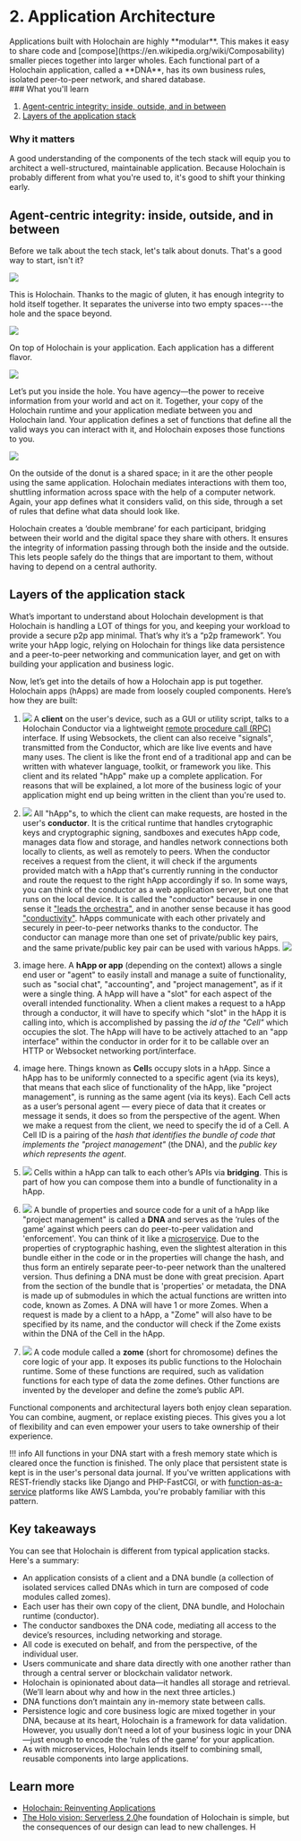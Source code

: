 # 2. Application Architecture

<div class="coreconcepts-intro" markdown=1>
Applications built with Holochain are highly **modular**. This makes it easy to share code and [compose](https://en.wikipedia.org/wiki/Composability) smaller pieces together into larger wholes. Each functional part of a Holochain application, called a **DNA**, has its own business rules, isolated peer-to-peer network, and shared database.
</div>

<div class="coreconcepts-orientation" markdown=1>
### <i class="fas fa-thunderstorm"></i> What you'll learn

1. [Agent-centric integrity: inside, outside, and in between](#agent-centric-integrity-inside-outside-and-in-between)
2. [Layers of the application stack](#layers-of-the-application-stack)

### <i class="far fa-atom"></i> Why it matters

A good understanding of the components of the tech stack will equip you to architect a well-structured, maintainable application. Because Holochain is probably different from what you're used to, it's good to shift your thinking early.
</div>

## Agent-centric integrity: inside, outside, and in between

Before we talk about the tech stack, let's talk about donuts. That's a good way to start, isn't it?

![](../../img/concepts/2.1-holonut)

This is Holochain. Thanks to the magic of gluten, it has enough integrity to hold itself together. It separates the universe into two empty spaces---the hole and the space beyond.

![](../../img/concepts/2.2-holonut-icing.png)

On top of Holochain is your application. Each application has a different flavor.

![](../../img/concepts/2.3-holonut-inside.png)

Let’s put you inside the hole. You have agency—the power to receive information from your world and act on it. Together, your copy of the Holochain runtime and your application mediate between you and Holochain land. Your application defines a set of functions that define all the valid ways you can interact with it, and Holochain exposes those functions to you.

![](../../img/concepts/2.4-holonut-network.png)

On the outside of the donut is a shared space; in it are the other people using the same application. Holochain mediates interactions with them too, shuttling information across space with the help of a computer network. Again, your app defines what it considers valid, on this side, through a set of rules that define what data should look like.

Holochain creates a ‘double membrane’ for each participant, bridging between their world and the digital space they share with others. It ensures the integrity of information passing through both the inside and the outside. This lets people safely do the things that are important to them, without having to depend on a central authority.

## Layers of the application stack

What’s important to understand about Holochain development is that Holochain is handling a LOT of things for you, and keeping your workload to provide a secure p2p app minimal. That’s why it’s a “p2p framework”. You write your hApp logic, relying on Holochain for things like data persistence and a peer-to-peer networking and communication layer, and get on with building your application and business logic.

Now, let’s get into the details of how a Holochain app is put together. Holochain apps (hApps) are made from loosely coupled components. Here’s how they are built:

<div class="coreconcepts-storysequence" markdown=1>

1. ![](../../img/concepts/2.8-happ-bundle.png)
A **client** on the user's device, such as a GUI or utility script, talks to a Holochain Conductor via a lightweight [remote procedure call (RPC)](https://en.wikipedia.org/wiki/Remote_procedure_call) interface. If using Websockets, the client can also receive "signals", transmitted from the Conductor, which are like live events and have many uses. The client is like the front end of a traditional app and can be written with whatever language, toolkit, or framework you like. This client and its related "hApp" make up a complete application. For reasons that will be explained, a lot more of the business logic of your application might end up being written in the client than you're used to.

2. ![](../../img/concepts/2.9-conductor.png)
All "hApp"s, to which the client can make requests, are hosted in the user's **conductor**. It is the critical runtime that handles crytographic keys and cryptographic signing, sandboxes and executes hApp code, manages data flow and storage, and handles network connections both locally to clients, as well as remotely to peers. When the conductor receives a request from the client, it will check if the arguments provided match with a hApp that's currently running in the conductor and route the request to the right hApp accordingly if so. In some ways, you can think of the conductor as a web application server, but one that runs on the local device. It is called the "conductor" because in one sense it ["leads the orchestra"](https://en.wikipedia.org/wiki/Conducting), and in another sense because it has good ["conductivity"](https://en.wikipedia.org/wiki/Electrical_conductor). hApps communicate with each other privately and securely in peer-to-peer networks thanks to the conductor. The conductor can manage more than one set of private/public key pairs, and the same private/public key pair can be used with various hApps.
![](../../img/concepts/2.10-network.png)

3. image here. A **hApp or app** (depending on the context) allows a single end user or "agent" to easily install and manage a suite of functionality, such as "social chat", "accounting", and "project management", as if it were a single thing. A hApp will have a "slot" for each aspect of the overall intended functionality. When a client makes a request to a hApp through a conductor, it will have to specify which "slot" in the hApp it is calling into, which is accomplished by passing the *id of the "Cell"* which occupies the slot. The hApp will have to be actively attached to an "app interface" within the conductor in order for it to be callable over an HTTP or Websocket networking port/interface.

4. image here. Things known as **Cell**s occupy slots in a hApp. Since a hApp has to be uniformly connected to a specific agent (via its keys), that means that each slice of functionality of the hApp, like "project management", is running as the same agent (via its keys). Each Cell acts as a user’s personal agent — every piece of data that it creates or message it sends, it does so from the perspective of the agent. When we make a request from the client, we need to specify the id of a Cell. A Cell ID is a pairing of the *hash that identifies the bundle of code that implements the "project management"* (the DNA), and the *public key which represents the agent*. 

5. ![](../../img/concepts/2.7-bridging.png)
Cells within a hApp can talk to each other’s APIs via **bridging**. This is part of how you can compose them into a bundle of functionality in a hApp.

6. ![](../../img/concepts/2.6-dna.png)
A bundle of properties and source code for a unit of a hApp like "project management" is called a **DNA** and serves as the ‘rules of the game’ against which peers can do peer-to-peer validation and 'enforcement'. You can think of it like a [microservice](https://en.wikipedia.org/wiki/Microservices). Due to the properties of cryptographic hashing, even the slightest alteration in this bundle either in the code or in the properties will change the hash, and thus form an entirely separate peer-to-peer network than the unaltered version. Thus defining a DNA must be done with great precision. Apart from the section of the bundle that is 'properties' or metadata, the DNA is made up of submodules in which the actual functions are written into code, known as Zomes. A DNA will have 1 or more Zomes. When a request is made by a client to a hApp, a "Zome" will also have to be specified by its name, and the conductor will check if the Zome exists within the DNA of the Cell in the hApp.

7. ![](../../img/concepts/2.5-zome.png)
A code module called a **zome** (short for chromosome) defines the core logic of your app. It exposes its public functions to the Holochain runtime. Some of these functions are required, such as validation functions for each type of data the zome defines. Other functions are invented by the developer and define the zome’s public API.

</div>

Functional components and architectural layers both enjoy clean separation. You can combine, augment, or replace existing pieces. This gives you a lot of flexibility and can even empower your users to take ownership of their experience.

!!! info
    All functions in your DNA start with a fresh memory state which is cleared once the function is finished. The only place that persistent state is kept is in the user's personal data journal. If you've written applications with REST-friendly stacks like Django and PHP-FastCGI, or with [function-as-a-service](https://en.wikipedia.org/wiki/Function_as_a_service) platforms like AWS Lambda, you're probably familiar with this pattern.

## Key takeaways

You can see that Holochain is different from typical application stacks. Here's a summary:

* An application consists of a client and a DNA bundle (a collection of isolated services called DNAs which in turn are composed of code modules called zomes).
* Each user has their own copy of the client, DNA bundle, and Holochain runtime (conductor).
* The conductor sandboxes the DNA code, mediating all access to the device’s resources, including networking and storage.
* All code is executed on behalf, and from the perspective, of the individual user.
* Users communicate and share data directly with one another rather than through a central server or blockchain validator network.
* Holochain is opinionated about data—it handles all storage and retrieval. (We’ll learn about why and how in the next three articles.)
* DNA functions don’t maintain any in-memory state between calls.
* Persistence logic and core business logic are mixed together in your DNA, because at its heart, Holochain is a framework for data validation. However, you usually don’t need a lot of your business logic in your DNA—just enough to encode the ‘rules of the game’ for your application.
* As with microservices, Holochain lends itself to combining small, reusable components into large applications.

## Learn more

* [Holochain: Reinventing Applications](https://medium.com/holochain/holochain-reinventing-applications-d2ac1e4f25ef)
* [The Holo vision: Serverless 2.0](https://medium.com/holochain/the-holo-vision-serverless-2-0-c0b294e753ba)he foundation of Holochain is simple, but the consequences of our design can lead to new challenges. H
